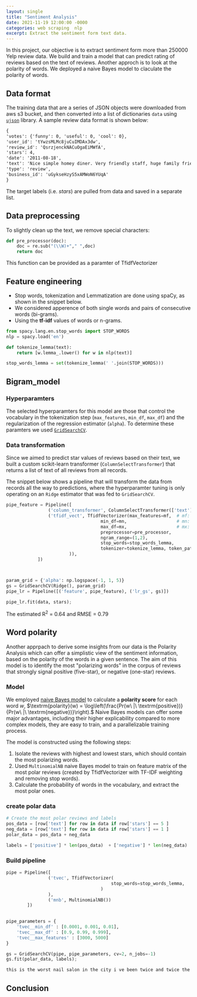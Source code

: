 ```yaml
---
layout: single
title: "Sentiment Analysis"
date: 2021-11-19 12:00:00 -0000
categories: web scraping  nlp  
excerpt: Extract the sentiment form text data.
---
```


In this project, our objective is to extract sentiment form more than 250000 Yelp review data. We build and train a model that can predict rating of reviews based on the text of reviews. Another approch is to look at the polarity of words. We deployed a naive Bayes model to claculate the polarity of words.


## Data format
The training data that are a series of JSON objects were downloaded from aws s3 bucket, and then converted into a list of dictionaries `data` using  [`ujson`](http://docs.micropython.org/en/latest/library/ujson.html) library. A sample review data format is shown below:

```markdown
{
'votes': {'funny': 0, 'useful': 0, 'cool': 0}, 
'user_id': 'tYwzsMLMc8juCuIMDAx3dw', 
'review_id': 'QsrzjenckNACuOgaEiMWfA', 
'stars': 4, 
'date': '2011-08-18', 
'text': 'Nice simple homey diner. Very friendly staff, huge family friendly menu, salad bar. If you are on the road this beats the same old options.', 
'type': 'review', 
'business_id': 'uGykseHzyS5xAMWoN6YUqA'
}
```

The target labels (i.e. *stars*) are pulled from data and saved in a separate list.

## Data preprocessing
To slightly clean up the text, we remove special characters: 
```python
def pre_processor(doc):
    doc = re.sub("(\\W)+"," ",doc)
    return doc
```
This function can be provided as a paramter of TfidfVectorizer

## Feature engineering
  - Stop words, tokenization and Lemmatization are done using spaCy, as shown in the snippet below.   
   - We considered apperence of both single words and pairs of consecutive words (bi-grams).
   - Using the __tf-idf__ values of words or n-grams.

```python
from spacy.lang.en.stop_words import STOP_WORDS
nlp = spacy.load('en')

def tokenize_lemma(text):
    return [w.lemma_.lower() for w in nlp(text)]

stop_words_lemma = set(tokenize_lemma(' '.join(STOP_WORDS)))
```

## Bigram_model

### Hyperparamters
The selected hyperparamters for this model are those that control the vocabulary in the tokenization step (`max_features`, `min_df`, `max_df`)
and the regularization of the regression estimator (`alpha`). To determine these paramters we used [`GridSearchCV`](http://scikit-learn.org/stable/modules/generated/sklearn.model_selection.GridSearchCV.html#sklearn.model_selection.GridSearchCV). 

### Data transformation 
Since we aimed to predict star values of reviews based on their text, we built a custom scikit-learn transformer (`ColumnSelectTransformer`) that returns a list of text of all reviews from all records.

The snippet below shows a pipeline that will transform the data from records all the way to predictions, where the hyperparamter tuning is only operating on an `Ridge` estimator that was fed to `GridSearchCV`.

```python
pipe_feature = Pipeline([
                ('column_transformer', ColumnSelectTransformer(['text'])),
                ('tfidf_vect', TfidfVectorizer(max_features=mf,  # mf: optimal max_features                             
                                    min_df=mn,                   # mn: optimal min_df
                                    max_df=mx,                   # mx: optimal max_df
                                    preprocessor=pre_processor,
                                    ngram_range=(1,2),
                                    stop_words=stop_words_lemma,
                                    tokenizer=tokenize_lemma, token_pattern=None # or default tokenizer (sklearn)
                        )),
            ])



param_grid = {'alpha': np.logspace(-1, 1, 5)}
gs = GridSearchCV(Ridge(), param_grid)    
pipe_lr = Pipeline([('feature', pipe_feature), ('lr_gs', gs)])  

pipe_lr.fit(data, stars);
```
The estimated R<sup>2</sup> =  0.64 and RMSE =  0.79


## Word polarity
Another apprpach to derive some insights from our data is the Polarity Analysis which can offer a simplistic view of the sentiment information,
based on the polarity of the words in a given sentence. The aim of this model is to identify the most "polarizing words" in the corpus of reviews that strongly signal positive (five-star), or negative (one-star) reviews. 

### Model
We employed [naive Bayes model](https://scikit-learn.org/stable/modules/naive_bayes.html#) to calculate a **polarity score** for each word $w$,
$\textrm{polarity}(w) = \log\left(\frac{Pr(w\ |\ \textrm{positive})}{Pr(w\ |\ \textrm{negative})}\right).$ Naive Bayes models can offer some major advantages, including their higher explicability compared to more complex models, they are easy to train, and a parallelizable training process.


The model is constructed using the following steps:
1. Isolate the reviews with highest and lowest stars, which should contain the most polarizing words.
2. Used `MultinomialNB` naive Bayes model to train on feature matrix of the most polar reviews (created by TfidfVectorizer with TF-IDF weighting and removing stop words).
3. Calculate the probability of words in the vocabulary, and extract the most polar ones.


### create polar data
```python
# Create the most polar reviews and labels
pos_data = [row['text'] for row in data if row['stars'] == 5 ]
neg_data = [row['text'] for row in data if row['stars'] == 1 ]
polar_data = pos_data + neg_data

labels = ['positive'] * len(pos_data)  + ['negative'] * len(neg_data)
```


### Build pipeline

```python 
pipe = Pipeline([
                ('tvec', TfidfVectorizer(
                                        stop_words=stop_words_lemma,
                                    )
                ), 
                ('mnb', MultinomialNB())
        ])

 
pipe_parameters = {
    'tvec__min_df' : [0.0001, 0.001, 0.01],
    'tvec__max_df' : [0.9, 0.99, 0.999],
    'tvec__max_features' : [3000, 5000]    
}

gs = GridSearchCV(pipe, pipe_parameters, cv=2, n_jobs=-1)
gs.fit(polar_data, labels);
```

```html
this is the worst nail salon in the city i ve been twice and twice the nail chick different one each time made me bleed this time she destroyed my cuticles i couldn t even wear closed toe shoes without feeling pain and 40 bucks for a pedi that s way too much and she did a \x1b[41m\x1b[37mhorrible\x1b[0m job the polish wasn t even put on neatly and correctly and she was \x1b[41m\x1b[37mrude\x1b[0m as hell i really wanted to kick her while she was down there mangling my \x1b[41m\x1b[37mpoor\x1b[0m feet up'
```

## Conclusion
